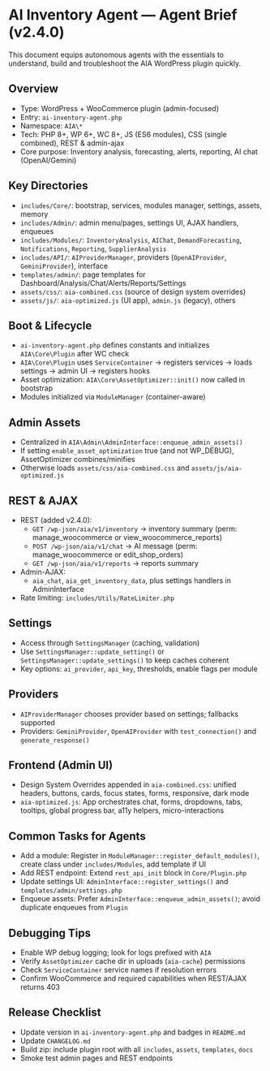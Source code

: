 # AI Inventory Agent — Agent Brief (v2.4.0)

This document equips autonomous agents with the essentials to understand, build and troubleshoot the AIA WordPress plugin quickly.

## Overview
- Type: WordPress + WooCommerce plugin (admin-focused)
- Entry: `ai-inventory-agent.php`
- Namespace: `AIA\*`
- Tech: PHP 8+, WP 6+, WC 8+, JS (ES6 modules), CSS (single combined), REST & admin-ajax
- Core purpose: Inventory analysis, forecasting, alerts, reporting, AI chat (OpenAI/Gemini)

## Key Directories
- `includes/Core/`: bootstrap, services, modules manager, settings, assets, memory
- `includes/Admin/`: admin menu/pages, settings UI, AJAX handlers, enqueues
- `includes/Modules/`: `InventoryAnalysis`, `AIChat`, `DemandForecasting`, `Notifications`, `Reporting`, `SupplierAnalysis`
- `includes/API/`: `AIProviderManager`, providers (`OpenAIProvider`, `GeminiProvider`), interface
- `templates/admin/`: page templates for Dashboard/Analysis/Chat/Alerts/Reports/Settings
- `assets/css/`: `aia-combined.css` (source of design system overrides)
- `assets/js/`: `aia-optimized.js` (UI app), `admin.js` (legacy), others

## Boot & Lifecycle
- `ai-inventory-agent.php` defines constants and initializes `AIA\Core\Plugin` after WC check
- `AIA\Core\Plugin` uses `ServiceContainer` -> registers services -> loads settings -> admin UI -> registers hooks
- Asset optimization: `AIA\Core\AssetOptimizer::init()` now called in bootstrap
- Modules initialized via `ModuleManager` (container-aware)

## Admin Assets
- Centralized in `AIA\Admin\AdminInterface::enqueue_admin_assets()`
- If setting `enable_asset_optimization` true (and not WP_DEBUG), AssetOptimizer combines/minifies
- Otherwise loads `assets/css/aia-combined.css` and `assets/js/aia-optimized.js`

## REST & AJAX
- REST (added v2.4.0):
  - `GET /wp-json/aia/v1/inventory` → inventory summary (perm: manage_woocommerce or view_woocommerce_reports)
  - `POST /wp-json/aia/v1/chat` → AI message (perm: manage_woocommerce or edit_shop_orders)
  - `GET /wp-json/aia/v1/reports` → reports summary
- Admin-AJAX:
  - `aia_chat`, `aia_get_inventory_data`, plus settings handlers in AdminInterface
- Rate limiting: `includes/Utils/RateLimiter.php`

## Settings
- Access through `SettingsManager` (caching, validation)
- Use `SettingsManager::update_setting()` or `SettingsManager::update_settings()` to keep caches coherent
- Key options: `ai_provider`, `api_key`, thresholds, enable flags per module

## Providers
- `AIProviderManager` chooses provider based on settings; fallbacks supported
- Providers: `GeminiProvider`, `OpenAIProvider` with `test_connection()` and `generate_response()`

## Frontend (Admin UI)
- Design System Overrides appended in `aia-combined.css`: unified headers, buttons, cards, focus states, forms, responsive, dark mode
- `aia-optimized.js`: App orchestrates chat, forms, dropdowns, tabs, tooltips, global progress bar, a11y helpers, micro-interactions

## Common Tasks for Agents
- Add a module: Register in `ModuleManager::register_default_modules()`, create class under `includes/Modules`, add template if UI
- Add REST endpoint: Extend `rest_api_init` block in `Core/Plugin.php`
- Update settings UI: `AdminInterface::register_settings()` and `templates/admin/settings.php`
- Enqueue assets: Prefer `AdminInterface::enqueue_admin_assets()`; avoid duplicate enqueues from `Plugin`

## Debugging Tips
- Enable WP debug logging; look for logs prefixed with `AIA`
- Verify `AssetOptimizer` cache dir in uploads (`aia-cache`) permissions
- Check `ServiceContainer` service names if resolution errors
- Confirm WooCommerce and required capabilities when REST/AJAX returns 403

## Release Checklist
- Update version in `ai-inventory-agent.php` and badges in `README.md`
- Update `CHANGELOG.md`
- Build zip: include plugin root with all `includes`, `assets`, `templates`, `docs`
- Smoke test admin pages and REST endpoints